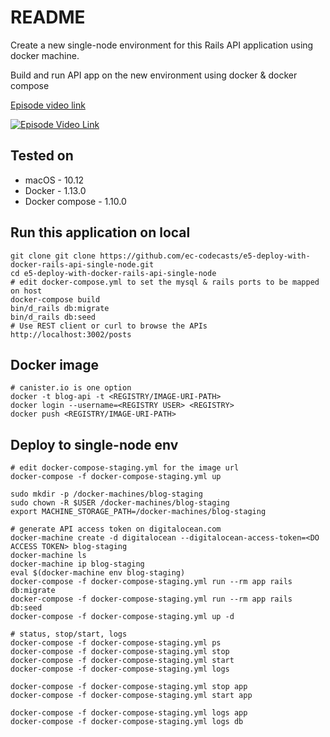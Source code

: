 # README

Create a new single-node environment for this Rails API application using docker machine.

Build and run API app on the new environment using docker & docker compose

[Episode video link](https://youtu.be/JAZnbA_rQ_M)

[![Episode Video Link](https://i.ytimg.com/vi/JAZnbA_rQ_M/hqdefault.jpg)](https://youtu.be/JAZnbA_rQ_M)

## Tested on

* macOS - 10.12
* Docker - 1.13.0
* Docker compose - 1.10.0


## Run this application on local

```
git clone git clone https://github.com/ec-codecasts/e5-deploy-with-docker-rails-api-single-node.git
cd e5-deploy-with-docker-rails-api-single-node
# edit docker-compose.yml to set the mysql & rails ports to be mapped on host
docker-compose build
bin/d_rails db:migrate
bin/d_rails db:seed
# Use REST client or curl to browse the APIs
http://localhost:3002/posts
```

## Docker image

```
# canister.io is one option
docker -t blog-api -t <REGISTRY/IMAGE-URI-PATH>
docker login --username=<REGISTRY USER> <REGISTRY>
docker push <REGISTRY/IMAGE-URI-PATH>
```

## Deploy to single-node env

```
# edit docker-compose-staging.yml for the image url
docker-compose -f docker-compose-staging.yml up

sudo mkdir -p /docker-machines/blog-staging
sudo chown -R $USER /docker-machines/blog-staging
export MACHINE_STORAGE_PATH=/docker-machines/blog-staging

# generate API access token on digitalocean.com
docker-machine create -d digitalocean --digitalocean-access-token=<DO ACCESS TOKEN> blog-staging
docker-machine ls
docker-machine ip blog-staging
eval $(docker-machine env blog-staging)
docker-compose -f docker-compose-staging.yml run --rm app rails db:migrate
docker-compose -f docker-compose-staging.yml run --rm app rails db:seed
docker-compose -f docker-compose-staging.yml up -d

# status, stop/start, logs
docker-compose -f docker-compose-staging.yml ps
docker-compose -f docker-compose-staging.yml stop
docker-compose -f docker-compose-staging.yml start
docker-compose -f docker-compose-staging.yml logs

docker-compose -f docker-compose-staging.yml stop app
docker-compose -f docker-compose-staging.yml start app

docker-compose -f docker-compose-staging.yml logs app
docker-compose -f docker-compose-staging.yml logs db
```